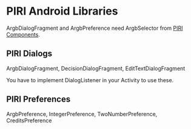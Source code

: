# PIRI Android Libraries

ArgbDialogFragment and ArgbPreference need ArgbSelector from [PIRI Components](https://github.com/ThisIsPIRI/invisible-android-libraries).

## PIRI Dialogs

ArgbDialogFragment, DecisionDialogFragment, EditTextDialogFragment

You have to implement DialogListener in your Activity to use these.

## PIRI Preferences

ArgbPreference, IntegerPreference, TwoNumberPreference, CreditsPreference
